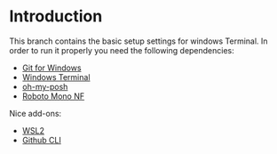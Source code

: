 # Introduction 
This branch contains the basic setup settings for windows Terminal. In order to run it properly you need the following dependencies:

* [Git for Windows](https://gitforwindows.org/)
* [Windows Terminal](https://apps.microsoft.com/store/detail/windows-terminal/9N0DX20HK701?hl=de-de&gl=DE)
* [oh-my-posh](https://ohmyposh.dev/docs/installation/windows)
* [Roboto Mono NF](https://www.nerdfonts.com/font-downloads)

Nice add-ons:
* [WSL2](https://docs.microsoft.com/en-us/windows/wsl/install)
* [Github CLI](https://cli.github.com/)